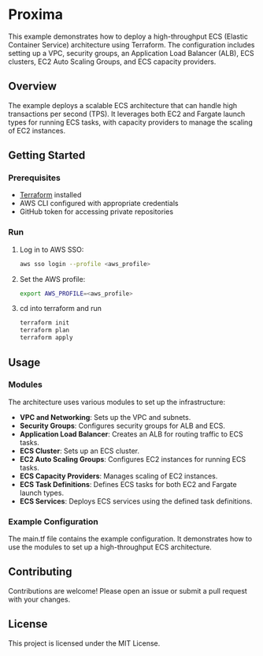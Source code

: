 # Proxima

This example demonstrates how to deploy a high-throughput ECS (Elastic Container Service) architecture using Terraform. The configuration includes setting up a VPC, security groups, an Application Load Balancer (ALB), ECS clusters, EC2 Auto Scaling Groups, and ECS capacity providers.

## Overview

The example deploys a scalable ECS architecture that can handle high transactions per second (TPS). It leverages both EC2 and Fargate launch types for running ECS tasks, with capacity providers to manage the scaling of EC2 instances.

## Getting Started

### Prerequisites

- [Terraform](https://www.terraform.io/downloads.html) installed
- AWS CLI configured with appropriate credentials
- GitHub token for accessing private repositories

### Run

1. Log in to AWS SSO:
   ```sh
   aws sso login --profile <aws_profile>
   ```
2. Set the AWS profile:
   ```sh
   export AWS_PROFILE=<aws_profile>
   ```
3. cd into terraform and run
   ```sh
   terraform init
   terraform plan
   terraform apply
   ```

## Usage

### Modules

The architecture uses various modules to set up the infrastructure:

- **VPC and Networking**: Sets up the VPC and subnets.
- **Security Groups**: Configures security groups for ALB and ECS.
- **Application Load Balancer**: Creates an ALB for routing traffic to ECS tasks.
- **ECS Cluster**: Sets up an ECS cluster.
- **EC2 Auto Scaling Groups**: Configures EC2 instances for running ECS tasks.
- **ECS Capacity Providers**: Manages scaling of EC2 instances.
- **ECS Task Definitions**: Defines ECS tasks for both EC2 and Fargate launch types.
- **ECS Services**: Deploys ECS services using the defined task definitions.

### Example Configuration

The main.tf file contains the example configuration. It demonstrates how to use the modules to set up a high-throughput ECS architecture.

## Contributing

Contributions are welcome! Please open an issue or submit a pull request with your changes.

## License

This project is licensed under the MIT License.
